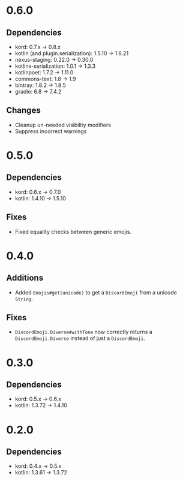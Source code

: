 # 0.6.0

## Dependencies

* kord: 0.7.x -> 0.8.x
* kotlin (and plugin.serialization): 1.5.10 -> 1.6.21
* nexus-staging: 0.22.0 -> 0.30.0
* kotlinx-serialization: 1.0.1 -> 1.3.3
* kotlinpoet: 1.7.2 -> 1.11.0
* commons-text: 1.8 -> 1.9
* bintray: 1.8.2 -> 1.8.5
* gradle: 6.8 -> 7.4.2

## Changes

* Cleanup un-needed visibility modifiers
* Suppress incorrect warnings

# 0.5.0

## Dependencies

* kord: 0.6.x -> 0.7.0
* kotlin: 1.4.10 -> 1.5.10

## Fixes

* Fixed equality checks between generic emojis.

# 0.4.0

## Additions

* Added `Emojis#get(unicode)` to get a `DiscordEmoji` from a unicode `String`.

## Fixes

* `DiscordEmoji.Diverse#withTone` now correctly returns a `DiscordEmoji.Diverse` instead of just a `DiscordEmoji`.

# 0.3.0

## Dependencies

* kord: 0.5.x -> 0.6.x
* kotlin: 1.3.72 -> 1.4.10

# 0.2.0

## Dependencies

* kord: 0.4.x -> 0.5.x
* kotlin: 1.3.61 -> 1.3.72
